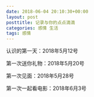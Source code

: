 ```yaml
---
date: 2018-06-04 20:10:30+00:00
layout: post
posttitle: 记录与你的点点滴滴
categories: 感情 生活
tags: 感情
---
```



认识的第一天：2018年5月12号

第一次送你礼物：2018年5月20号

第一次见面：2018年5月28号

第一次一起看电影：2018年6月3号

